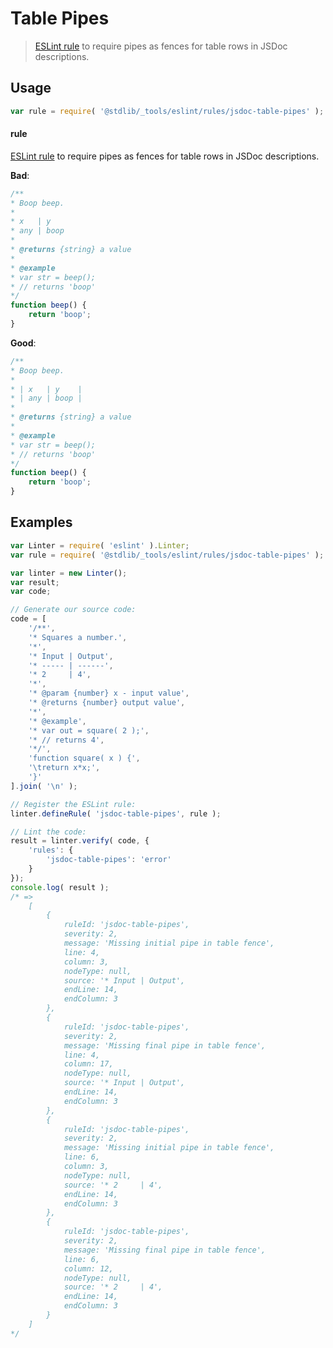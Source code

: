 # Table Pipes

> [ESLint rule][eslint-rules] to require pipes as fences for table rows in JSDoc descriptions.

<section class="intro">

</section>

<!-- /.intro -->

<section class="usage">

## Usage

```javascript
var rule = require( '@stdlib/_tools/eslint/rules/jsdoc-table-pipes' );
```

#### rule

[ESLint rule][eslint-rules] to require pipes as fences for table rows in JSDoc descriptions.

**Bad**:

<!-- eslint-disable stdlib/jsdoc-table-pipes, stdlib/jsdoc-markdown-remark -->

```javascript
/**
* Boop beep.
*
* x   | y   
* any | boop
*
* @returns {string} a value
*
* @example
* var str = beep();
* // returns 'boop'
*/
function beep() {
    return 'boop';
}
```

**Good**:

```javascript
/**
* Boop beep.
*
* | x   | y    |
* | any | boop |
*
* @returns {string} a value
*
* @example
* var str = beep();
* // returns 'boop'
*/
function beep() {
    return 'boop';
}
```

</section>

<!-- /.usage -->

<section class="examples">

## Examples

<!-- eslint no-undef: "error" -->

```javascript
var Linter = require( 'eslint' ).Linter;
var rule = require( '@stdlib/_tools/eslint/rules/jsdoc-table-pipes' );

var linter = new Linter();
var result;
var code;

// Generate our source code:
code = [
    '/**',
    '* Squares a number.',
    '*',
    '* Input | Output',
    '* ----- | ------',
    '* 2     | 4',
    '*',
    '* @param {number} x - input value',
    '* @returns {number} output value',
    '*',
    '* @example',
    '* var out = square( 2 );',
    '* // returns 4',
    '*/',
    'function square( x ) {',
    '\treturn x*x;',
    '}'
].join( '\n' );

// Register the ESLint rule:
linter.defineRule( 'jsdoc-table-pipes', rule );

// Lint the code:
result = linter.verify( code, {
    'rules': {
        'jsdoc-table-pipes': 'error'
    }
});
console.log( result );
/* =>
    [
        {
            ruleId: 'jsdoc-table-pipes',
            severity: 2,
            message: 'Missing initial pipe in table fence',
            line: 4,
            column: 3,
            nodeType: null,
            source: '* Input | Output',
            endLine: 14,
            endColumn: 3
        },
        {
            ruleId: 'jsdoc-table-pipes',
            severity: 2,
            message: 'Missing final pipe in table fence',
            line: 4,
            column: 17,
            nodeType: null,
            source: '* Input | Output',
            endLine: 14,
            endColumn: 3
        },
        {
            ruleId: 'jsdoc-table-pipes',
            severity: 2,
            message: 'Missing initial pipe in table fence',
            line: 6,
            column: 3,
            nodeType: null,
            source: '* 2     | 4',
            endLine: 14,
            endColumn: 3
        },
        {
            ruleId: 'jsdoc-table-pipes',
            severity: 2,
            message: 'Missing final pipe in table fence',
            line: 6,
            column: 12,
            nodeType: null,
            source: '* 2     | 4',
            endLine: 14,
            endColumn: 3
        }
    ]
*/
```

</section>

<!-- /.examples -->

<section class="links">

[eslint-rules]: https://eslint.org/docs/developer-guide/working-with-rules

</section>

<!-- /.links -->
